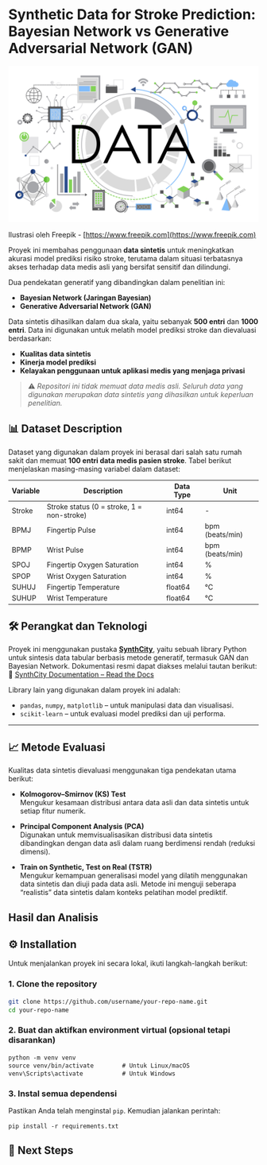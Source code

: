 # Synthetic Data for Stroke Prediction: Bayesian Network vs Generative Adversarial Network (GAN)

![Ilustrasi Stroke Prediction](https://github.com/adstika20/medical-stroke-data-synthesis/blob/main/2807765_18140.jpg)

Ilustrasi oleh Freepik - [https://www.freepik.com](https://www.freepik.com)


Proyek ini membahas penggunaan **data sintetis** untuk meningkatkan akurasi model prediksi risiko stroke, terutama dalam situasi terbatasnya akses terhadap data medis asli yang bersifat sensitif dan dilindungi.

Dua pendekatan generatif yang dibandingkan dalam penelitian ini:
- **Bayesian Network (Jaringan Bayesian)**
- **Generative Adversarial Network (GAN)**

Data sintetis dihasilkan dalam dua skala, yaitu sebanyak **500 entri** dan **1000 entri**. Data ini digunakan untuk melatih model prediksi stroke dan dievaluasi berdasarkan:
- **Kualitas data sintetis**
- **Kinerja model prediksi**
- **Kelayakan penggunaan untuk aplikasi medis yang menjaga privasi**

> ⚠️ *Repositori ini tidak memuat data medis asli. Seluruh data yang digunakan merupakan data sintetis yang dihasilkan untuk keperluan penelitian.*


## 📊 Dataset Description
Dataset yang digunakan dalam proyek ini berasal dari salah satu rumah sakit dan memuat **100 entri data medis pasien stroke**. Tabel berikut menjelaskan masing-masing variabel dalam dataset:

| Variable | Description                   | Data Type | Unit              |
|----------|-------------------------------|-----------|-------------------|
| Stroke   | Stroke status (0 = stroke, 1 = non-stroke) | int64     | -                 |
| BPMJ     | Fingertip Pulse               | int64     | bpm (beats/min)   |
| BPMP     | Wrist Pulse                   | int64     | bpm (beats/min)   |
| SPOJ     | Fingertip Oxygen Saturation   | int64     | %                 |
| SPOP     | Wrist Oxygen Saturation       | int64     | %                 |
| SUHUJ    | Fingertip Temperature         | float64   | °C                |
| SUHUP    | Wrist Temperature             | float64   | °C                |

## 🛠 Perangkat dan Teknologi

Proyek ini menggunakan pustaka **[SynthCity](https://github.com/vanderschaarlab/synthcity)**, yaitu sebuah library Python untuk sintesis data tabular berbasis metode generatif, termasuk GAN dan Bayesian Network. Dokumentasi resmi dapat diakses melalui tautan berikut:  
🔗 [SynthCity Documentation – Read the Docs](https://github.com/vanderschaarlab/synthcity)

Library lain yang digunakan dalam proyek ini adalah:
- `pandas`, `numpy`, `matplotlib` – untuk manipulasi data dan visualisasi.
- `scikit-learn` – untuk evaluasi model prediksi dan uji performa.

---

## 📈 Metode Evaluasi

Kualitas data sintetis dievaluasi menggunakan tiga pendekatan utama berikut:

- **Kolmogorov–Smirnov (KS) Test**  
  Mengukur kesamaan distribusi antara data asli dan data sintetis untuk setiap fitur numerik.

- **Principal Component Analysis (PCA)**  
  Digunakan untuk memvisualisasikan distribusi data sintetis dibandingkan dengan data asli dalam ruang berdimensi rendah (reduksi dimensi).

- **Train on Synthetic, Test on Real (TSTR)**  
  Mengukur kemampuan generalisasi model yang dilatih menggunakan data sintetis dan diuji pada data asli. Metode ini menguji seberapa “realistis” data sintetis dalam konteks pelatihan model prediktif.

## Hasil dan Analisis



## ⚙️ Installation
Untuk menjalankan proyek ini secara lokal, ikuti langkah-langkah berikut:

### 1. Clone the repository

```bash
git clone https://github.com/username/your-repo-name.git
cd your-repo-name
```
### 2. Buat dan aktifkan environment virtual (opsional tetapi disarankan)
```
python -m venv venv
source venv/bin/activate        # Untuk Linux/macOS
venv\Scripts\activate           # Untuk Windows
```
### 3. Instal semua dependensi
Pastikan Anda telah menginstal `pip`. Kemudian jalankan perintah:
```
pip install -r requirements.txt
```
## 📌 Next Steps
